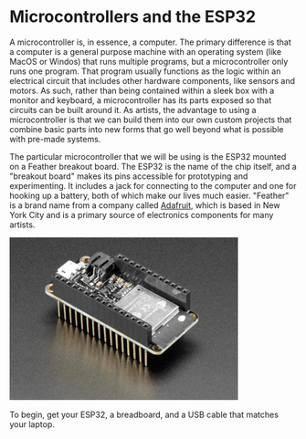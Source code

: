 # Microcontrollers and the ESP32

A microcontroller is, in essence, a computer. The primary difference is that a computer is a general purpose machine with an operating system (like MacOS or Windos) that runs multiple programs, but a microcontroller only runs one program. That program usually functions as the logic within an electrical circuit that includes other hardware components, like sensors and motors. As such, rather than being contained within a sleek box with a monitor and keyboard, a microcontroller has its parts exposed so that circuits can be built around it. As artists, the advantage to using a microcontroller is that we can build them into our own custom projects that combine basic parts into new forms that go well beyond what is possible with pre-made systems.

The particular microcontroller that we will be using is the ESP32 mounted on a Feather breakout board. The ESP32 is the name of the chip itself, and a "breakout board" makes its pins accessible for prototyping and experimenting. It includes a jack for connecting to the computer and one for hooking up a battery, both of which make our lives much easier. "Feather" is a brand name from a company called [Adafruit](https://adafruit.com), which is based in New York City and is a primary source of electronics components for many artists.

<img src="img/esp32.jpg" width="400" />


To begin, get your ESP32, a breadboard, and a USB cable that matches your laptop.